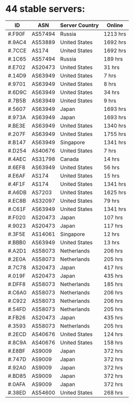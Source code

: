 # 44 stable servers:

| ID | ASN | Server Country | Online |
| ------ | ------ | ------ | ------ |
| #.F90F | AS57494 | Russia | 1213 hrs |
| #.9AC4 | AS53889 | United States | 1692 hrs |
| #.7CCE | AS174 | United States | 1692 hrs |
| #.1C65 | AS57494 | Russia | 189 hrs |
| #.E702 | AS20473 | United States | 31 hrs |
| #.14D9 | AS63949 | United States | 7 hrs |
| #.9701 | AS63949 | United States | 8 hrs |
| #.6D9C | AS63949 | United States | 34 hrs |
| #.7B5B | AS63949 | United States | 9 hrs |
| #.5607 | AS63949 | Japan | 1693 hrs |
| #.973A | AS63949 | Japan | 1693 hrs |
| #.BE3E | AS63949 | United States | 1340 hrs |
| #.207F | AS63949 | United States | 1755 hrs |
| #.B147 | AS63949 | Singapore | 1341 hrs |
| #.D254 | AS40676 | United States | 7 hrs |
| #.4AEC | AS31798 | Canada | 14 hrs |
| #.6EF8 | AS63949 | United States | 56 hrs |
| #.E6AF | AS174 | United States | 15 hrs |
| #.4F1F | AS174 | United States | 1341 hrs |
| #.A6DB | AS7203 | United States | 1625 hrs |
| #.EC8B | AS32097 | United States | 79 hrs |
| #.C61F | AS63949 | United States | 1341 hrs |
| #.F020 | AS20473 | Japan | 107 hrs |
| #.9023 | AS20473 | Japan | 117 hrs |
| #.3F5E | AS14061 | Singapore | 12 hrs |
| #.BBB0 | AS63949 | United States | 13 hrs |
| #.A2D1 | AS58073 | Netherlands | 206 hrs |
| #.2E0A | AS58073 | Netherlands | 205 hrs |
| #.7C78 | AS20473 | Japan | 417 hrs |
| #.019F | AS20473 | Japan | 435 hrs |
| #.DFF8 | AS58073 | Netherlands | 185 hrs |
| #.C6A0 | AS58073 | Netherlands | 206 hrs |
| #.C922 | AS58073 | Netherlands | 206 hrs |
| #.54FD | AS58073 | Netherlands | 205 hrs |
| #.FB26 | AS20473 | Japan | 435 hrs |
| #.3593 | AS58073 | Netherlands | 205 hrs |
| #.2ECD | AS40676 | United States | 124 hrs |
| #.8C9A | AS40676 | United States | 158 hrs |
| #.E8BF | AS9009 | Japan | 372 hrs |
| #.747D | AS9009 | Japan | 372 hrs |
| #.92A0 | AS9009 | Japan | 372 hrs |
| #.BD85 | AS9009 | Japan | 372 hrs |
| #.0AFA | AS9009 | Japan | 372 hrs |
| #.38ED | AS54600 | United States | 268 hrs |

